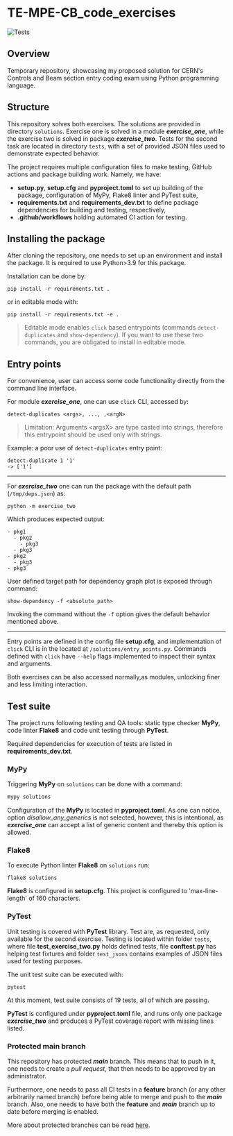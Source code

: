 # TE-MPE-CB_code_exercises

![Tests](https://github.com/TwardzikTomas/TE-MPE-CB_code_excercises/actions/workflows/python-package.yml/badge.svg)

## Overview
Temporary repository, showcasing my proposed solution for CERN's Controls and Beam section entry coding exam using Python programming language.

## Structure
This repository solves both exercises. The solutions are provided in directory ```solutions```. Exercise one is solved in a module ***exercise_one***, while the exercise two is solved in package ***exercise_two***. Tests for the second task are located in directory ```tests```, with a set of provided JSON files used to demonstrate expected behavior.  

The project requires multiple configuration files to make testing, GitHub actions and package building work. Namely, we have:
- **setup.py**, **setup.cfg** and **pyproject.toml** to set up building of the package, configuration of MyPy, Flake8 linter and PyTest suite,
- **requirements.txt** and **requirements_dev.txt** to define package dependencies for building and testing, respectively,
- **.github/workflows** holding automated CI action for testing.

## Installing the package
After cloning the repository, one needs to set up an environment and install the package. It is required to use Python>3.9 for this package.

Installation can be done by:
```
pip install -r requirements.txt .
```
or in editable mode with:
```
pip install -r requirements.txt -e .
```

>Editable mode enables ```click``` based entrypoints (commands `detect-duplicates` and `show-dependency`). If you want to use these two commands, you are obligated to install in editable mode.

## Entry points
For convenience, user can access some code functionality directly from the command line interface.

For module ***exercise_one***, one can use `click` CLI, accessed by:
```
detect-duplicates <args>, ..., ,<argN>
```

>Limitation: Arguments \<argsX> are type casted into strings, therefore this entrypoint should be used only with strings. 

Example: a poor use of ```detect-duplicates``` entry point:
```
detect-duplicate 1 '1' 
-> ['1']
```
***
For ***exercise_two*** one can run the package with the default path (```/tmp/deps.json```) as:
```
python -m exercise_two
```
Which produces expected output:
```
- pkg1
  - pkg2
    - pkg3
  - pkg3
- pkg2
  - pkg3
- pkg3
```
User defined target path for dependency graph plot is exposed through command:

```
show-dependency -f <absolute_path>
```
Invoking the command without the `-f` option gives the default behavior mentioned above.

***
Entry points are defined in the config file **setup.cfg**, and implementation of ```click``` CLI is in the located at ```/solutions/entry_points.py```. Commands defined with ```click``` have `--help` flags implemented to inspect their syntax and arguments.

Both exercises can be also accessed normally,as modules, unlocking finer and less limiting interaction.

## Test suite
The project runs following testing and QA tools: static type checker **MyPy**, code linter **Flake8** and code unit testing through **PyTest**. 

Required dependencies for execution of tests are listed in **requirements_dev.txt**.

### MyPy
Triggering **MyPy** on ```solutions``` can be done with a command:
```python
mypy solutions
```
Configuration of the **MyPy** is located in **pyproject.toml**. As one can notice, option *disallow_any_generics* is not selected, however, this is intentional, as ***exercise_one*** can accept a list of generic content and thereby this option is allowed.

### Flake8
To execute Python linter **Flake8** on ```solutions``` run:

```
flake8 solutions
```

**Flake8** is configured in **setup.cfg**. This project is configured to 'max-line-length' of 160 characters.

### PyTest

Unit testing is covered with **PyTest** library. Test are, as requested, only available for the second exercise. Testing is located within folder ```tests```, where file **test_exercise_two.py** holds defined tests, file **conftest.py** has helping test fixtures and folder ```test_jsons``` contains examples of JSON files used for testing purposes.

The unit test suite can be executed with:

```
pytest
```

At this moment, test suite consists of 19 tests, all of which are passing.

**PyTest** is configured under **pyproject.toml** file, and runs only one package ***exercise_two*** and produces a PyTest coverage report with missing lines listed.

### Protected main branch
This repository has protected ***main*** branch. This means that to push in it, one needs to create a *pull request*, that then needs to be approved by an administrator. 

Furthermore, one needs to pass all CI tests in a **feature** branch (or any other arbitrarily named branch) before being able to merge and push to the ***main*** branch. Also, one needs to have both the **feature** and ***main*** branch up to date before merging is enabled.

More about protected branches can be read [here](https://docs.github.com/en/repositories/configuring-branches-and-merges-in-your-repository/managing-protected-branches/about-protected-branches).
